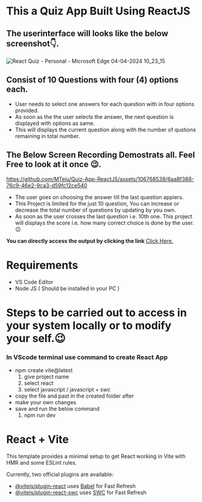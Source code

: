 # This a Quiz App Built Using ReactJS

## The userinterface will looks like the below screenshot👇.
![React Quiz - Personal - Microsoft​ Edge 04-04-2024 10_23_15](https://github.com/MTeju/Quiz-App-ReactJS/assets/106768538/9bf18150-7c14-4dfb-9033-b5c539d56201)

## Consist of 10 Questions with four (4) options each.
  + User needs to select one answers for each question with in four options provided.
  + As soon as the the user selects the answer, the next question is displayed with options as same.
  + This will displays the current question along with the number of qustions remaining in total number.

## The Below Screen Recording Demostrats all. Feel Free to look at it once 😉.

https://github.com/MTeju/Quiz-App-ReactJS/assets/106768538/6aa8f388-76c9-46e2-9ca3-d59fc12ce540

  + The user goes on choosing the answer till the last question appiers.
  + This Project is limited for the just 10 question, You can increase or decrease the total number of questions by updating by you own.
  + As soon as the user crosses the last question i.e. 10th one. This project will displays the score i.e. how many correct choice is done by the user.😉

**You can directly access the output by clicking the link** [Click Here.](https://mteju.github.io/Quiz-App-ReactJS/)
##
# Requirements
+ VS Code Editor
+ Node JS ( Should be installed in your PC )

# Steps to be carried out to access in your system locally or to modify your self.😉
### In VScode terminal use command to create React App 
+ npm create vite@latest
  1. give project name
  2. select react
  3. select javascript / javascript + swc
+ copy the file and past in the created folder after
+ make your own changes
+ save and run the below command
  1. npm run dev

# React + Vite

This template provides a minimal setup to get React working in Vite with HMR and some ESLint rules.

Currently, two official plugins are available:

- [@vitejs/plugin-react](https://github.com/vitejs/vite-plugin-react/blob/main/packages/plugin-react/README.md) uses [Babel](https://babeljs.io/) for Fast Refresh
- [@vitejs/plugin-react-swc](https://github.com/vitejs/vite-plugin-react-swc) uses [SWC](https://swc.rs/) for Fast Refresh
